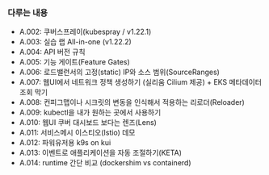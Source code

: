 ### 다루는 내용 
- A.002: 쿠버스프레이(kubespray / v1.22.1)
- A.003: 실습 랩 All-in-one (v1.22.2)
- A.004: API 버전 규칙
- A.005: 기능 게이트(Feature Gates)
- A.006: 로드밸런서의 고정(static) IP와 소스 범위(SourceRanges)
- A.007: 웹UI에서 네트워크 정책 생성하기 (실리움 Cilium 제공) + EKS 메타데이터 조회 막기
- A.008: 컨피그맵이나 시크릿의 변동을 인식해서 적용하는 리로더(Reloader)
- A.009: kubectl을 내가 원하는 곳에서 사용하기 
- A.010: 웹UI 쿠버 대시보드 보다는 렌즈(Lens)
- A.011: 서비스메시 이스티오(Istio) 데모 
- A.012: 파워유저용 k9s on kui
- A.013: 이벤트로 애플리케이션을 자동 조절하기(KETA)
- A.014: runtime 간단 비교 (dockershim vs containerd)
